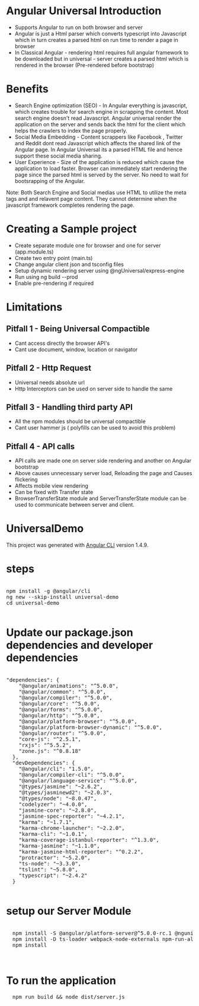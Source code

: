 
# Angular Universal Introduction

*  Supports Angular to run on both browser and server
*  Angular is just a Html parser which converts typescript into Javascript which in turn creates a parsed html on run time to render a page in browser
*  In Classical Angular - rendering html requires full angular framework to be downloaded but in universal - server creates a parsed html which is rendered in the browser (Pre-rendered before bootstrap)

# Benefits 

*  Search Engine optimization (SEO) - In Angular everything is javascript, which creates trouble for search engine in scrapping the content. Most search engine doesn't read Javascript. Angular universal render the application on the server and sends back the html for the client which helps the crawlers to index the page properly.
*  Social Media Embedding - Content scrappers like Facebook , Twitter and Reddit dont read Javascript which affects the shared link of the Angular page. In Angular Universal its a parsed HTML file and hence support these social media sharing.
*  User Experience - Size of the application is reduced which cause the application to load faster. Browser can immediately start rendering the page since the parsed html is served by the server. No need to wait for bootsrapping of the Angular.

Note: Both Search Engine and Social medias use HTML to utilize the meta tags and and relavent page content. They cannot determine when the javascript framework completes rendering the page.


# Creating a Sample project

*  Create separate module one for browser and one for server (app.module.ts)
*  Create two entry point (main.ts)
*  Change angular client json and tsconfig files
*  Setup dynamic rendering server using @ngUniversal/express-engine
*  Run using ng build --prod 
*  Enable pre-rendering if required

# Limitations 

## Pitfall 1 - Being Universal Compactible

*  Cant access directly the browser API's 
*  Cant use document, window, location or navigator

## Pitfall 2 - Http Request

*  Universal needs absolute url
*  Http Interceptors can be used on server side to handle the same

## Pitfall 3 - Handling third party API

* All the npm modules should be universal compactible
* Cant user hammer js ( polyfills can be used to avoid this problem)

## Pitfall 4 - API calls

*  API calls are made one on server side rendering and another on Angular bootstrap
*  Above causes unnecessary server load, Reloading the page and Causes flickering
*  Affects mobile view rendering
*  Can be fixed with Transfer state 
*  BrowserTransferState module and ServerTransferState module can be used to communicate between server and client.



# UniversalDemo

This project was generated with [Angular CLI](https://github.com/angular/angular-cli) version 1.4.9.

# steps

<pre>

npm install -g @angular/cli
ng new --skip-install universal-demo
cd universal-demo

</pre>

# Update our package.json dependencies and developer dependencies

<pre>

"dependencies": {
    "@angular/animations": "^5.0.0",
    "@angular/common": "^5.0.0",
    "@angular/compiler": "^5.0.0",
    "@angular/core": "^5.0.0",
    "@angular/forms": "^5.0.0",
    "@angular/http": "^5.0.0",
    "@angular/platform-browser": "^5.0.0",
    "@angular/platform-browser-dynamic": "^5.0.0",
    "@angular/router": "^5.0.0",
    "core-js": "^2.5.1",
    "rxjs": "^5.5.2",
    "zone.js": "^0.8.18"
  },
  "devDependencies": {
    "@angular/cli": "1.5.0",
    "@angular/compiler-cli": "^5.0.0",
    "@angular/language-service": "^5.0.0",
    "@types/jasmine": "~2.6.2",
    "@types/jasminewd2": "~2.0.3",
    "@types/node": "~8.0.47",
    "codelyzer": "~4.0.0",
    "jasmine-core": "~2.8.0",
    "jasmine-spec-reporter": "~4.2.1",
    "karma": "~1.7.1",
    "karma-chrome-launcher": "~2.2.0",
    "karma-cli": "~1.0.1",
    "karma-coverage-istanbul-reporter": "^1.3.0",
    "karma-jasmine": "~1.1.0",
    "karma-jasmine-html-reporter": "^0.2.2",
    "protractor": "~5.2.0",
    "ts-node": "~3.3.0",
    "tslint": "~5.8.0",
    "typescript": "~2.4.2"
  }
  </pre>
  
  # setup our Server Module
  
  <pre>
  
  npm install -S @angular/platform-server@^5.0.0-rc.1 @nguniversal/express-engine 
  npm install -D ts-loader webpack-node-externals npm-run-all
  npm install
  
  </pre>
  
  # To run the application
  
  <pre>
  npm run build && node dist/server.js
  </pre>

  
